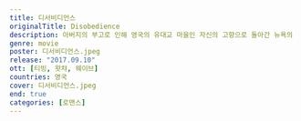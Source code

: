 ```yaml
---
title: 디서비디언스
originalTitle: Disobedience
description: 아버지의 부고로 인해 영국의 유대교 마을인 자신의 고향으로 돌아간 뉴욕의 사진작가 로닛은 비밀스러운 옛 연인이었던 에스티와 도비드가 결혼했음을 알게 된다.
genre: movie
poster: 디서비디언스.jpeg
release: "2017.09.10"
ott: [티빙, 왓챠, 웨이브]
countries: 영국
cover: 디서비디언스.jpeg
end: true
categories: [로맨스]
---
```


